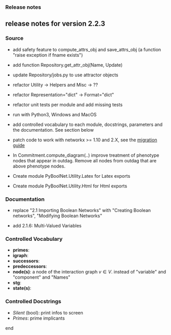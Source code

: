 
### Release notes


## release notes for version 2.2.3


### Source

- add safety feature to compute_attrs_obj and save_attrs_obj (a function "raise exception if fname exists")

- add function Repository.get_attr_obj(Name, Update)

- update Repository/jobs.py to use attractor objects

- refactor Utility -> Helpers and Misc -> ??

- refactor Representation="dict" -> Format="dict"

- refactor unit tests per module and add missing tests

- run with Python3, Windows and MacOS

- add controlled vocabulary to each module, docstrings, parameters and the documentation. See section below

- patch code to work with networkx >= 1.10 and 2.X, see the [migration guide](https://networkx.github.io/documentation/stable/release/migration_guide_from_1.x_to_2.0.html)

- In Commitment.compute_diagram(..) improve treatment of phenotype nodes that appear in outdag.
Remove all nodes from outdag that are above phenotype nodes.

- Create module PyBoolNet.Utility.Latex for Latex exports

- Create module PyBoolNet.Utility.Html for Html exports


### Documentation
- replace "2.1 Importing Boolean Networks" with "Creating Boolean networks", "Modifying Boolean Networks"

- add 2.1.6: Multi-Valued Variables


### Controlled Vocabulary
- **primes**:
- **igraph**:
- **successors**:
- **predeccessors**:
- **node(s)**: a node of the interaction graph $v\in V$. instead of "variable" and "component" and "Names"
- **stg**:
- **state(s)**:


### Controlled Docstrings
* *Silent* (bool): print infos to screen
* *Primes*: prime implicants




















end
